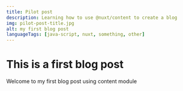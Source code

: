 ```yaml
---
title: Pilot post
description: Learning how to use @nuxt/content to create a blog
img: pilot-post-title.jpg
alt: my first blog post
languageTags: [java-script, nuxt, something, other]
---
```


# This is a first blog post

Welcome to my first blog post using content module
